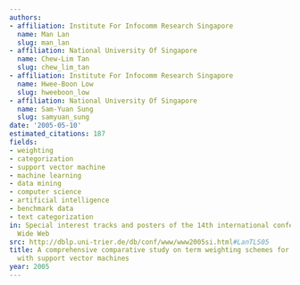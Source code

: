 ```yaml
---
authors:
- affiliation: Institute For Infocomm Research Singapore
  name: Man Lan
  slug: man_lan
- affiliation: National University Of Singapore
  name: Chew-Lim Tan
  slug: chew_lim_tan
- affiliation: Institute For Infocomm Research Singapore
  name: Hwee-Boon Low
  slug: hweeboon_low
- affiliation: National University Of Singapore
  name: Sam-Yuan Sung
  slug: samyuan_sung
date: '2005-05-10'
estimated_citations: 187
fields:
- weighting
- categorization
- support vector machine
- machine learning
- data mining
- computer science
- artificial intelligence
- benchmark data
- text categorization
in: Special interest tracks and posters of the 14th international conference on World
  Wide Web
src: http://dblp.uni-trier.de/db/conf/www/www2005si.html#LanTLS05
title: A comprehensive comparative study on term weighting schemes for text categorization
  with support vector machines
year: 2005
---
```

